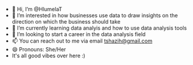 - 👋 Hi, I’m @HlumelaT
- 👀 I’m interested in how businesses use data to draw insights on the direction on which the business should take
- 🌱 I’m currently learning data analyis and how to use data analysis tools 
- 💞️ I’m looking to start a career in the data analysis field
- 📫 You can reach out to me via email tshazih@gmail.com
- 😄 Pronouns: She/Her
-   It's all good vibes over here :)
<!---
HlumelaT/HlumelaT is a ✨ special ✨ repository because its `README.md` (this file) appears on your GitHub profile.
You can click the Preview link to take a look at your changes.
--->

